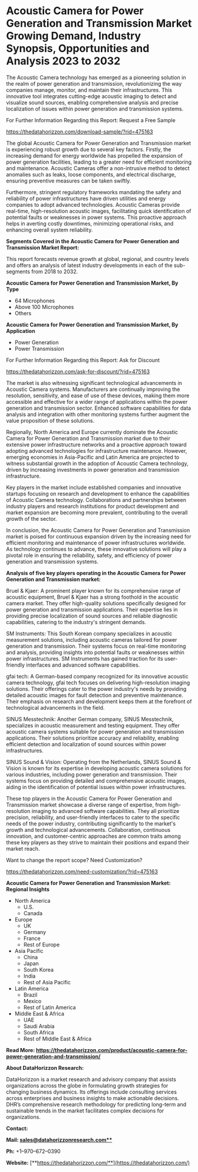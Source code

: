 ﻿# **Acoustic Camera for Power Generation and Transmission Market Growing Demand, Industry Synopsis, Opportunities and Analysis 2023 to 2032**
The Acoustic Camera technology has emerged as a pioneering solution in the realm of power generation and transmission, revolutionizing the way companies manage, monitor, and maintain their infrastructures. This innovative tool integrates cutting-edge acoustic imaging to detect and visualize sound sources, enabling comprehensive analysis and precise localization of issues within power generation and transmission systems.

For Further Information Regarding this Report: Request a Free Sample

<https://thedatahorizzon.com/download-sample/?rid=475163>



The global Acoustic Camera for Power Generation and Transmission market is experiencing robust growth due to several key factors. Firstly, the increasing demand for energy worldwide has propelled the expansion of power generation facilities, leading to a greater need for efficient monitoring and maintenance. Acoustic Cameras offer a non-intrusive method to detect anomalies such as leaks, loose components, and electrical discharge, ensuring preventive measures can be taken swiftly.

Furthermore, stringent regulatory frameworks mandating the safety and reliability of power infrastructures have driven utilities and energy companies to adopt advanced technologies. Acoustic Cameras provide real-time, high-resolution acoustic images, facilitating quick identification of potential faults or weaknesses in power systems. This proactive approach helps in averting costly downtimes, minimizing operational risks, and enhancing overall system reliability.

**Segments Covered in the Acoustic Camera for Power Generation and Transmission Market Report:**

This report forecasts revenue growth at global, regional, and country levels and offers an analysis of latest industry developments in each of the sub-segments from 2018 to 2032.

**Acoustic Camera for Power Generation and Transmission Market, By Type**

- 64 Microphones
- Above 100 Microphones
- Others

**Acoustic Camera for Power Generation and Transmission Market, By Application**

- Power Generation
- Power Transmission

For Further Information Regarding this Report: Ask for Discount

<https://thedatahorizzon.com/ask-for-discount/?rid=475163>



The market is also witnessing significant technological advancements in Acoustic Camera systems. Manufacturers are continually improving the resolution, sensitivity, and ease of use of these devices, making them more accessible and effective for a wider range of applications within the power generation and transmission sector. Enhanced software capabilities for data analysis and integration with other monitoring systems further augment the value proposition of these solutions.

Regionally, North America and Europe currently dominate the Acoustic Camera for Power Generation and Transmission market due to their extensive power infrastructure networks and a proactive approach toward adopting advanced technologies for infrastructure maintenance. However, emerging economies in Asia-Pacific and Latin America are projected to witness substantial growth in the adoption of Acoustic Camera technology, driven by increasing investments in power generation and transmission infrastructure.

Key players in the market include established companies and innovative startups focusing on research and development to enhance the capabilities of Acoustic Camera technology. Collaborations and partnerships between industry players and research institutions for product development and market expansion are becoming more prevalent, contributing to the overall growth of the sector.

In conclusion, the Acoustic Camera for Power Generation and Transmission market is poised for continuous expansion driven by the increasing need for efficient monitoring and maintenance of power infrastructures worldwide. As technology continues to advance, these innovative solutions will play a pivotal role in ensuring the reliability, safety, and efficiency of power generation and transmission systems.

**Analysis of five key players operating in the Acoustic Camera for Power Generation and Transmission market:**

Bruel & Kjaer: A prominent player known for its comprehensive range of acoustic equipment, Bruel & Kjaer has a strong foothold in the acoustic camera market. They offer high-quality solutions specifically designed for power generation and transmission applications. Their expertise lies in providing precise localization of sound sources and reliable diagnostic capabilities, catering to the industry's stringent demands.

SM Instruments: This South Korean company specializes in acoustic measurement solutions, including acoustic cameras tailored for power generation and transmission. Their systems focus on real-time monitoring and analysis, providing insights into potential faults or weaknesses within power infrastructures. SM Instruments has gained traction for its user-friendly interfaces and advanced software capabilities.

gfai tech: A German-based company recognized for its innovative acoustic camera technology, gfai tech focuses on delivering high-resolution imaging solutions. Their offerings cater to the power industry's needs by providing detailed acoustic images for fault detection and preventive maintenance. Their emphasis on research and development keeps them at the forefront of technological advancements in the field.

SINUS Messtechnik: Another German company, SINUS Messtechnik, specializes in acoustic measurement and testing equipment. They offer acoustic camera systems suitable for power generation and transmission applications. Their solutions prioritize accuracy and reliability, enabling efficient detection and localization of sound sources within power infrastructures.

SINUS Sound & Vision: Operating from the Netherlands, SINUS Sound & Vision is known for its expertise in developing acoustic camera solutions for various industries, including power generation and transmission. Their systems focus on providing detailed and comprehensive acoustic images, aiding in the identification of potential issues within power infrastructures.

These top players in the Acoustic Camera for Power Generation and Transmission market showcase a diverse range of expertise, from high-resolution imaging to advanced software capabilities. They all prioritize precision, reliability, and user-friendly interfaces to cater to the specific needs of the power industry, contributing significantly to the market's growth and technological advancements. Collaboration, continuous innovation, and customer-centric approaches are common traits among these key players as they strive to maintain their positions and expand their market reach.

Want to change the report scope? Need Customization?

<https://thedatahorizzon.com/need-customization/?rid=475163>

**Acoustic Camera for Power Generation and Transmission Market: Regional Insights**

- North America
  - U.S.
  - Canada
- Europe
  - UK
  - Germany
  - France
  - Rest of Europe
- Asia Pacific
  - China
  - Japan
  - South Korea
  - India
  - Rest of Asia Pacific
- Latin America
  - Brazil
  - Mexico
  - Rest of Latin America
- Middle East & Africa
  - UAE
  - Saudi Arabia
  - South Africa
  - Rest of Middle East & Africa

**Read More: https://thedatahorizzon.com/product/acoustic-camera-for-power-generation-and-transmission/**

**About DataHorizzon Research:**

DataHorizzon is a market research and advisory company that assists organizations across the globe in formulating growth strategies for changing business dynamics. Its offerings include consulting services across enterprises and business insights to make actionable decisions. DHR’s comprehensive research methodology for predicting long-term and sustainable trends in the market facilitates complex decisions for organizations.

**Contact:**

**Mail: [sales@datahorizzonresearch.com**](mailto:sales@datahorizzonresearch.com)**

**Ph:** +1–970–672–0390

**Website:** [**https://thedatahorizzon.com/**](https://thedatahorizzon.com/)


